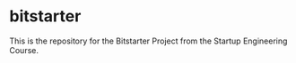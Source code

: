bitstarter
==========
This is the repository for the Bitstarter Project from the Startup Engineering Course.
